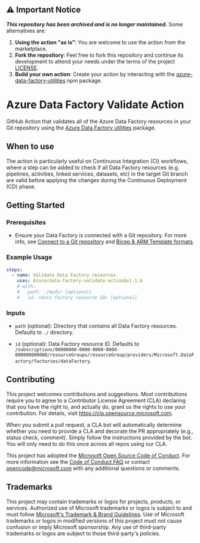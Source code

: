 ## ⚠️ Important Notice

***This repository has been archived and is no longer maintained.*** Some alternatives are:  
  
1. **Using the action "as is"**: You are welcome to use the action from the marketplace.  
2. **Fork the repository**: Feel free to fork this repository and continue its development to attend your needs under the terms of the project [LICENSE](./LICENSE).
3. **Build your own action**: Create your action by interacting with the [azure-data-factory-utilities](https://www.npmjs.com/package/@microsoft/azure-data-factory-utilities) npm package.

# Azure Data Factory Validate Action

GitHub Action that validates all of the Azure Data Factory resources in your Git repository using the [Azure Data Factory utilities](https://www.npmjs.com/package/@microsoft/azure-data-factory-utilities) package.

## When to use

The action is particularly useful on Continuous Integration (CI) workflows, where a step can be added to check if all Data Factory resources (e.g. pipelines, activities, linked services, datasets, etc) in the target Git branch are valid before applying the changes during the Continuous Deployment (CD) phase.

## Getting Started

### Prerequisites

* Ensure your Data Factory is connected with a Git repository. For more info, see [Connect to a Git repository](https://docs.microsoft.com/en-us/azure/data-factory/source-control#connect-to-a-git-repository) and [Bicep & ARM Template formats](https://docs.microsoft.com/en-us/azure/templates/microsoft.datafactory/factories?tabs=bicep).

### Example Usage

```yml
steps:
  - name: Validate Data Factory resources
    uses: Azure/data-factory-validate-action@v1.1.6
    # with:
    #   path: ./mydir [optional]
    #   id: <data factory resource ID> [optional]
```

### Inputs

- `path` (optional): Directory that contains all Data Factory resources. Defaults to `./` directory.

- `id` (optional): Data Factory resource ID. Defaults to `/subscriptions/00000000-0000-0000-0000-000000000000/resourceGroups/resourceGroup/providers/Microsoft.DataFactory/factories/dataFactory`.

## Contributing

This project welcomes contributions and suggestions.  Most contributions require you to agree to a
Contributor License Agreement (CLA) declaring that you have the right to, and actually do, grant us
the rights to use your contribution. For details, visit https://cla.opensource.microsoft.com.

When you submit a pull request, a CLA bot will automatically determine whether you need to provide
a CLA and decorate the PR appropriately (e.g., status check, comment). Simply follow the instructions
provided by the bot. You will only need to do this once across all repos using our CLA.

This project has adopted the [Microsoft Open Source Code of Conduct](https://opensource.microsoft.com/codeofconduct/).
For more information see the [Code of Conduct FAQ](https://opensource.microsoft.com/codeofconduct/faq/) or
contact [opencode@microsoft.com](mailto:opencode@microsoft.com) with any additional questions or comments.

## Trademarks

This project may contain trademarks or logos for projects, products, or services. Authorized use of Microsoft 
trademarks or logos is subject to and must follow 
[Microsoft's Trademark & Brand Guidelines](https://www.microsoft.com/en-us/legal/intellectualproperty/trademarks/usage/general).
Use of Microsoft trademarks or logos in modified versions of this project must not cause confusion or imply Microsoft sponsorship.
Any use of third-party trademarks or logos are subject to those third-party's policies.
